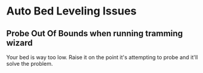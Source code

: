 # Auto Bed Leveling Issues
## Probe Out Of Bounds when running tramming wizard
Your bed is way too low. Raise it on the point it's attempting to probe and it'll solve the problem.
